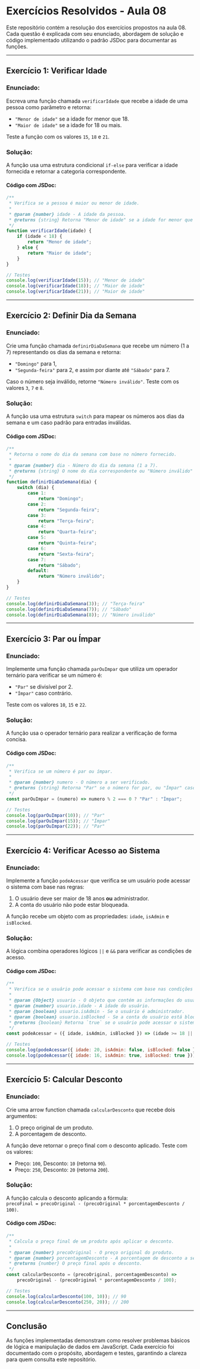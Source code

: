 
# Exercícios Resolvidos - Aula 08

Este repositório contém a resolução dos exercícios propostos na aula 08. Cada questão é explicada com seu enunciado, abordagem de solução e código implementado utilizando o padrão JSDoc para documentar as funções.

---

## Exercício 1: Verificar Idade

### Enunciado:
Escreva uma função chamada `verificarIdade` que recebe a idade de uma pessoa como parâmetro e retorna:
- `"Menor de idade"` se a idade for menor que 18.
- `"Maior de idade"` se a idade for 18 ou mais.

Teste a função com os valores `15`, `18` e `21`.

### Solução:
A função usa uma estrutura condicional `if-else` para verificar a idade fornecida e retornar a categoria correspondente.

#### Código com JSDoc:
```javascript
/**
 * Verifica se a pessoa é maior ou menor de idade.
 *
 * @param {number} idade - A idade da pessoa.
 * @returns {string} Retorna "Menor de idade" se a idade for menor que 18, ou "Maior de idade" caso contrário.
 */
function verificarIdade(idade) {
    if (idade < 18) {
        return "Menor de idade";
    } else {
        return "Maior de idade";
    }
}

// Testes
console.log(verificarIdade(15)); // "Menor de idade"
console.log(verificarIdade(18)); // "Maior de idade"
console.log(verificarIdade(21)); // "Maior de idade"
```
---

## Exercício 2: Definir Dia da Semana

### Enunciado:
Crie uma função chamada `definirDiaDaSemana` que recebe um número (1 a 7) representando os dias da semana e retorna:
- `"Domingo"` para 1,
- `"Segunda-feira"` para 2, e assim por diante até `"Sábado"` para 7.

Caso o número seja inválido, retorne `"Número inválido"`. Teste com os valores `3`, `7` e `8`.

### Solução:
A função usa uma estrutura `switch` para mapear os números aos dias da semana e um caso padrão para entradas inválidas.

#### Código com JSDoc:
```javascript
/**
 * Retorna o nome do dia da semana com base no número fornecido.
 *
 * @param {number} dia - Número do dia da semana (1 a 7).
 * @returns {string} O nome do dia correspondente ou "Número inválido" se o número estiver fora do intervalo.
 */
function definirDiaDaSemana(dia) {
    switch (dia) {
        case 1:
            return "Domingo";
        case 2:
            return "Segunda-feira";
        case 3:
            return "Terça-feira";
        case 4:
            return "Quarta-feira";
        case 5:
            return "Quinta-feira";
        case 6:
            return "Sexta-feira";
        case 7:
            return "Sábado";
        default:
            return "Número inválido";
    }
}

// Testes
console.log(definirDiaDaSemana(3)); // "Terça-feira"
console.log(definirDiaDaSemana(7)); // "Sábado"
console.log(definirDiaDaSemana(8)); // "Número inválido"
```
---

## Exercício 3: Par ou Ímpar

### Enunciado:
Implemente uma função chamada `parOuImpar` que utiliza um operador ternário para verificar se um número é:
- `"Par"` se divisível por 2.
- `"Ímpar"` caso contrário.

Teste com os valores `10`, `15` e `22`.

### Solução:
A função usa o operador ternário para realizar a verificação de forma concisa.

#### Código com JSDoc:
```javascript
/**
 * Verifica se um número é par ou ímpar.
 *
 * @param {number} numero - O número a ser verificado.
 * @returns {string} Retorna "Par" se o número for par, ou "Ímpar" caso contrário.
 */
const parOuImpar = (numero) => numero % 2 === 0 ? "Par" : "Ímpar";

// Testes
console.log(parOuImpar(10)); // "Par"
console.log(parOuImpar(15)); // "Ímpar"
console.log(parOuImpar(22)); // "Par"
```
---

## Exercício 4: Verificar Acesso ao Sistema

### Enunciado:
Implemente a função `podeAcessar` que verifica se um usuário pode acessar o sistema com base nas regras:
1. O usuário deve ser maior de 18 anos **ou** administrador.
2. A conta do usuário não pode estar bloqueada.

A função recebe um objeto com as propriedades: `idade`, `isAdmin` e `isBlocked`.

### Solução:
A lógica combina operadores lógicos `||` e `&&` para verificar as condições de acesso.

#### Código com JSDoc:
```javascript
/**
 * Verifica se o usuário pode acessar o sistema com base nas condições de idade, administração e bloqueio.
 *
 * @param {Object} usuario - O objeto que contém as informações do usuário.
 * @param {number} usuario.idade - A idade do usuário.
 * @param {boolean} usuario.isAdmin - Se o usuário é administrador.
 * @param {boolean} usuario.isBlocked - Se a conta do usuário está bloqueada.
 * @returns {boolean} Retorna `true` se o usuário pode acessar o sistema, ou `false` caso contrário.
 */
const podeAcessar = ({ idade, isAdmin, isBlocked }) => (idade >= 18 || isAdmin) && !isBlocked;

// Testes
console.log(podeAcessar({ idade: 20, isAdmin: false, isBlocked: false })); // true
console.log(podeAcessar({ idade: 16, isAdmin: true, isBlocked: true }));  // false
```
---

## Exercício 5: Calcular Desconto

### Enunciado:
Crie uma arrow function chamada `calcularDesconto` que recebe dois argumentos:
1. O preço original de um produto.
2. A porcentagem de desconto.

A função deve retornar o preço final com o desconto aplicado. Teste com os valores:
- Preço: `100`, Desconto: `10` (retorna `90`).
- Preço: `250`, Desconto: `20` (retorna `200`).

### Solução:
A função calcula o desconto aplicando a fórmula:  
`precoFinal = precoOriginal - (precoOriginal * porcentagemDesconto / 100)`.

#### Código com JSDoc:
```javascript
/**
 * Calcula o preço final de um produto após aplicar o desconto.
 *
 * @param {number} precoOriginal - O preço original do produto.
 * @param {number} porcentagemDesconto - A porcentagem de desconto a ser aplicada.
 * @returns {number} O preço final após o desconto.
 */
const calcularDesconto = (precoOriginal, porcentagemDesconto) => 
    precoOriginal - (precoOriginal * porcentagemDesconto / 100);

// Testes
console.log(calcularDesconto(100, 10)); // 90
console.log(calcularDesconto(250, 20)); // 200
```
---

## Conclusão

As funções implementadas demonstram como resolver problemas básicos de lógica e manipulação de dados em JavaScript. Cada exercício foi documentado com o propósito, abordagem e testes, garantindo a clareza para quem consulta este repositório.
